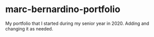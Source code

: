 # marc-bernardino-portfolio
My portfolio that I started during my senior year in 2020. Adding and changing it as needed.
